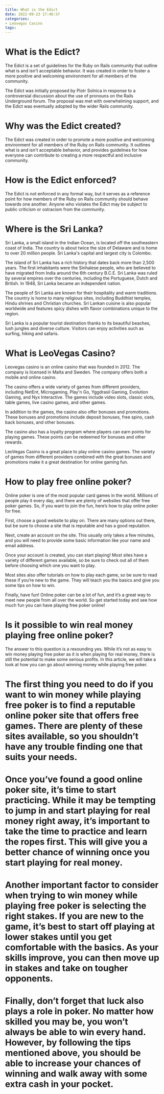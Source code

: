 ```yaml
---
title: What is the Edict
date: 2022-09-23 17:46:57
categories:
- Leovegas Casino
tags:
---
```



#  What is the Edict?

The Edict is a set of guidelines for the Ruby on Rails community that outline what is and isn't acceptable behavior. It was created in order to foster a more positive and welcoming environment for all members of the community.

The Edict was initially proposed by Piotr Solnica in response to a controversial discussion about the use of pronouns on the Rails Underground forum. The proposal was met with overwhelming support, and the Edict was eventually adopted by the wider Rails community.

 # Why was the Edict created?

The Edict was created in order to promote a more positive and welcoming environment for all members of the Ruby on Rails community. It outlines what is and isn't acceptable behavior, and provides guidelines for how everyone can contribute to creating a more respectful and inclusive community.

# How is the Edict enforced?

The Edict is not enforced in any formal way, but it serves as a reference point for how members of the Ruby on Rails community should behave towards one another. Anyone who violates the Edict may be subject to public criticism or ostracism from the community.

#  Where is the Sri Lanka?

Sri Lanka, a small island in the Indian Ocean, is located off the southeastern coast of India. The country is about twice the size of Delaware and is home to over 20 million people. Sri Lanka's capital and largest city is Colombo.

The island of Sri Lanka has a rich history that dates back more than 2,500 years. The first inhabitants were the Sinhalese people, who are believed to have migrated from India around the 6th century B.C.E. Sri Lanka was ruled by several empires over the centuries, including the Portuguese, Dutch and British. In 1948, Sri Lanka became an independent nation.

The people of Sri Lanka are known for their hospitality and warm traditions. The country is home to many religious sites, including Buddhist temples, Hindu shrines and Christian churches. Sri Lankan cuisine is also popular worldwide and features spicy dishes with flavor combinations unique to the region.

Sri Lanka is a popular tourist destination thanks to its beautiful beaches, lush jungles and diverse culture. Visitors can enjoy activities such as surfing, hiking and safaris.

#  What is LeoVegas Casino?

Leovegas casino is an online casino that was founded in 2012. The company is licensed in Malta and Sweden. The company offers both a mobile and online casino.

The casino offers a wide variety of games from different providers, including NetEnt, Microgaming, Play'n Go, Yggdrasil Gaming, Evolution Gaming, and Nyx Interactive. The games include video slots, classic slots, table games, live casino games, and other games.

In addition to the games, the casino also offer bonuses and promotions. These bonuses and promotions include deposit bonuses, free spins, cash back bonuses, and other bonuses.

The casino also has a loyalty program where players can earn points for playing games. These points can be redeemed for bonuses and other rewards.

LeoVegas Casino is a great place to play online casino games. The variety of games from different providers combined with the great bonuses and promotions make it a great destination for online gaming fun.

#  How to play free online poker?

Online poker is one of the most popular card games in the world. Millions of people play it every day, and there are plenty of websites that offer free poker games. So, if you want to join the fun, here’s how to play online poker for free.

First, choose a good website to play on. There are many options out there, but be sure to choose a site that is reputable and has a good reputation.

Next, create an account on the site. This usually only takes a few minutes, and you will need to provide some basic information like your name and email address.

Once your account is created, you can start playing! Most sites have a variety of different games available, so be sure to check out all of them before choosing which one you want to play.

Most sites also offer tutorials on how to play each game, so be sure to read these if you’re new to the game. They will teach you the basics and give you some tips on how to win.

Finally, have fun! Online poker can be a lot of fun, and it’s a great way to meet new people from all over the world. So get started today and see how much fun you can have playing free poker online!

#  Is it possible to win real money playing free online poker?

The answer to this question is a resounding yes. While it’s not as easy to win money playing free poker as it is when playing for real money, there is still the potential to make some serious profits. In this article, we will take a look at how you can go about winning money while playing free poker.

# The first thing you need to do if you want to win money while playing free poker is to find a reputable online poker site that offers free games. There are plenty of these sites available, so you shouldn’t have any trouble finding one that suits your needs.

# Once you’ve found a good online poker site, it’s time to start practicing. While it may be tempting to jump in and start playing for real money right away, it’s important to take the time to practice and learn the ropes first. This will give you a better chance of winning once you start playing for real money.

# Another important factor to consider when trying to win money while playing free poker is selecting the right stakes. If you are new to the game, it’s best to start off playing at lower stakes until you get comfortable with the basics. As your skills improve, you can then move up in stakes and take on tougher opponents.

# Finally, don’t forget that luck also plays a role in poker. No matter how skilled you may be, you won’t always be able to win every hand. However, by following the tips mentioned above, you should be able to increase your chances of winning and walk away with some extra cash in your pocket.
